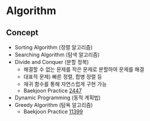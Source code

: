 # Algorithm
## Concept
* Sorting Algorithm (정렬 알고리즘)
* Searching Algorithm (탐색 알고리즘)
* Divide and Conquer (분할 정복)
  * 해결할 수 없는 문제를 작은 문제로 분할하여 문제를 해결
  * 대표적 문제) 빠른 정렬, 합병 정렬 등
  * 재귀 함수를 통해 자연스럽게 구현 가능
  * Baekjoon Practice [2447](https://github.com/cathyyyychoi/Algorithm/blob/master/Baekjoon/C%2B%2B/2447.cpp)
* Dynamic Programming (동적 계획법)
* Greedy Algorithm (탐욕 알고리즘)
  * Baekjoon Practice [11399](https://github.com/cathyyyychoi/Algorithm/blob/master/Baekjoon/C%2B%2B/11399.cpp)
